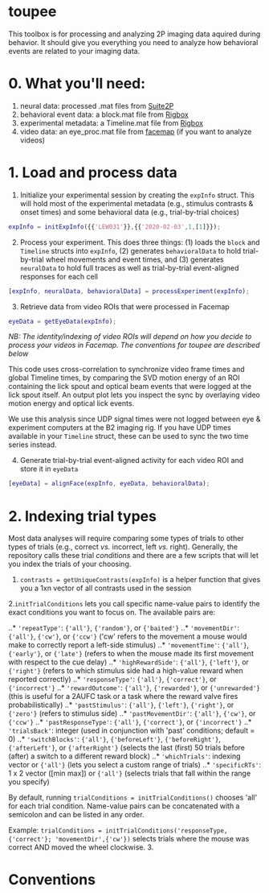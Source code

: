 # toupee
This toolbox is for processing and analyzing 2P imaging data aquired during behavior. It should give you everything you need to analyze how behavioral events are related to your imaging data.

# 0. What you'll need:
1. neural data: processed .mat files from [Suite2P](https://github.com/MouseLand/suite2p)
2. behavioral event data: a block.mat file from [Rigbox](https://github.com/cortex-lab/Rigbox)
3. experimental metadata: a Timeline.mat file from [Rigbox](https://github.com/cortex-lab/Rigbox)
4. video data: an eye_proc.mat file from [facemap](https://github.com/MouseLand/FaceMap) (if you want to analyze videos)

# 1. Load and process data
1. Initialize your experimental session by creating the `expInfo` struct. This will hold most of the experimental metadata (e.g., stimulus contrasts & onset times) and some behavioral data (e.g., trial-by-trial choices)
```matlab
expInfo = initExpInfo({{'LEW031'}},{{'2020-02-03',1,[1]}});
```

2. Process your experiment. This does three things: (1) loads the `block` and `Timeline` structs into `expInfo`, (2) generates `behavioralData` to hold trial-by-trial wheel movements and event times, and (3) generates `neuralData` to hold full traces as well as trial-by-trial event-aligned responses for each cell
```matlab
[expInfo, neuralData, behavioralData] = processExperiment(expInfo);
```

3. Retrieve data from video ROIs that were processed in Facemap
```matlab
eyeData = getEyeData(expInfo);
```
_NB: The identity/indexing of video ROIs will depend on how you decide to process your videos in Facemap. The conventions for toupee are described below_

This code uses cross-correlation to synchronize video frame times and global Timeline times, by comparing the SVD motion energy of an ROI containing the lick spout and optical beam events that were logged at the lick spout itself. An output plot lets you inspect the sync by overlaying video motion energy and optical lick events. 

We use this analysis since UDP signal times were not logged between eye & experiment computers at the B2 imaging rig. If you have UDP times available in your `Timeline` struct, these can be used to sync the two time series instead. 

4. Generate trial-by-trial event-aligned activity for each video ROI and store it in `eyeData`
```matlab
[eyeData] = alignFace(expInfo, eyeData, behavioralData);
```
# 2. Indexing trial types
Most data analyses will require comparing some types of trials to other types of trials (e.g., correct _vs._ incorrect, left _vs._ right). Generally, the repository calls these trial _conditions_ and there are a few scripts that will let you index the trials of your choosing.
1. `contrasts = getUniqueContrasts(expInfo)` is a helper function that gives you a 1xn vector of all contrasts used in the session

2.`initTrialConditions` lets you call specific name-value pairs to identify the exact conditions you want to focus on. The available pairs are:

..* `'repeatType'`: `{'all'}`, `{'random'}`, or `{'baited'}`
..* `'movementDir'`: `{'all'}`, `{'cw'}`, or `{'ccw'}` ('cw' refers to the movement a mouse would make to correctly report a left-side stimulus)
..* `'movementTime'`: `{'all'}`, `{'early'}`, or `{'late'}` (refers to when the mouse made its first movement with respect to the cue delay)
..* `'highRewardSide'`: `{'all'}`, `{'left'}`, or `{'right'}` (refers to which stimulus side had a high-value reward when reported correctly)
..* `'responseType'`: `{'all'}`, `{'correct'}`, or `{'incorrect'}`
..* `'rewardOutcome'`: `{'all'}`, `{'rewarded'}`, or `{'unrewarded'}` (this is useful for a 2AUFC task or a task where the reward valve fires probabilistically)
..* `'pastStimulus'`: `{'all'}`, `{'left'}`, `{'right'}`, or `{'zero'}` (refers to stimulus side)
..* `'pastMovementDir'`: `{'all'}`, `{'cw'}`, or `{'ccw'}`
..* `'pastResponseType'`: `{'all'}`, `{'correct'}`, or `{'incorrect'}`
..* `'trialsBack'`: integer (used in conjunction with 'past' conditions; default = 0)
..* `'switchBlocks'`: `{'all'}`, `{'beforeLeft'}`, `{'beforeRight'}`, `{'afterLeft'}`, or `{'afterRight'}` (selects the last (first) 50 trials before (after) a switch to a different reward block)
..* `'whichTrials'`: indexing vector or `{'all'}` (lets you select a custom range of trials)
..* `'specificRTs'`: 1 x 2 vector ([min max]) or `{'all'}` (selects trials that fall within the range you specify)

By default, running `trialConditions = initTrialConditions()` chooses 'all' for each trial condition. Name-value pairs can be concatenated with a semicolon and can be listed in any order.

Example: `trialConditions = initTrialConditions('responseType,{'correct'}; 'movementDir',{'cw'})` selects trials where the mouse was correct AND moved the wheel clockwise.
3. 

#
# Conventions



